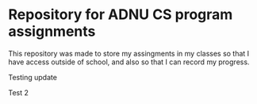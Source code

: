 # Repository for ADNU CS program assignments
This repository was made to store my assingments in my classes so that I have access outside of school, and also so that I can record my progress.

Testing update

Test 2